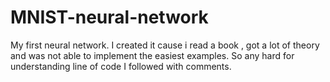 # MNIST-neural-network
My first neural network. I created it cause i read a book , got a lot of theory and was not able to implement the easiest examples. So any hard for understanding line of code I followed with comments. 
